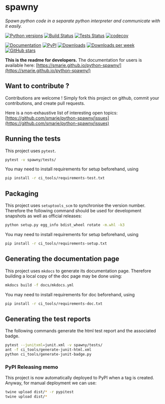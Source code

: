 # spawny

*Spawn python code in a separate python interpreter and communicate with it easily.*

[![Python versions](https://img.shields.io/pypi/pyversions/spawny.svg)](https://pypi.python.org/pypi/spawny/) [![Build Status](https://travis-ci.org/smarie/python-spawny.svg?branch=master)](https://travis-ci.org/smarie/python-spawny) [![Tests Status](https://smarie.github.io/python-spawny/junit/junit-badge.svg?dummy=8484744)](https://smarie.github.io/python-spawny/junit/report.html) [![codecov](https://codecov.io/gh/smarie/python-spawny/branch/master/graph/badge.svg)](https://codecov.io/gh/smarie/python-spawny)

[![Documentation](https://img.shields.io/badge/doc-latest-blue.svg)](https://smarie.github.io/python-spawny/) [![PyPI](https://img.shields.io/pypi/v/spawny.svg)](https://pypi.python.org/pypi/spawny/) [![Downloads](https://pepy.tech/badge/spawny)](https://pepy.tech/project/spawny) [![Downloads per week](https://pepy.tech/badge/spawny/week)](https://pepy.tech/project/spawny) [![GitHub stars](https://img.shields.io/github/stars/smarie/python-spawny.svg)](https://github.com/smarie/python-spawny/stargazers)

**This is the readme for developers.** The documentation for users is available here: [https://smarie.github.io/python-spawny/](https://smarie.github.io/python-spawny/)

## Want to contribute ?

Contributions are welcome ! Simply fork this project on github, commit your contributions, and create pull requests.

Here is a non-exhaustive list of interesting open topics: [https://github.com/smarie/python-spawny/issues](https://github.com/smarie/python-spawny/issues)

## Running the tests

This project uses `pytest`.

```bash
pytest -v spawny/tests/
```

You may need to install requirements for setup beforehand, using 

```bash
pip install -r ci_tools/requirements-test.txt
```

## Packaging

This project uses `setuptools_scm` to synchronise the version number. Therefore the following command should be used for development snapshots as well as official releases: 

```bash
python setup.py egg_info bdist_wheel rotate -m.whl -k3
```

You may need to install requirements for setup beforehand, using 

```bash
pip install -r ci_tools/requirements-setup.txt
```

## Generating the documentation page

This project uses `mkdocs` to generate its documentation page. Therefore building a local copy of the doc page may be done using:

```bash
mkdocs build -f docs/mkdocs.yml
```

You may need to install requirements for doc beforehand, using 

```bash
pip install -r ci_tools/requirements-doc.txt
```

## Generating the test reports

The following commands generate the html test report and the associated badge. 

```bash
pytest --junitxml=junit.xml -v spawny/tests/
ant -f ci_tools/generate-junit-html.xml
python ci_tools/generate-junit-badge.py
```

### PyPI Releasing memo

This project is now automatically deployed to PyPI when a tag is created. Anyway, for manual deployment we can use:

```bash
twine upload dist/* -r pypitest
twine upload dist/*
```
